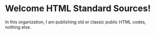 # Welcome HTML Standard Sources!

In this organization, I am publishing old or classic public HTML codes, nothing else.
